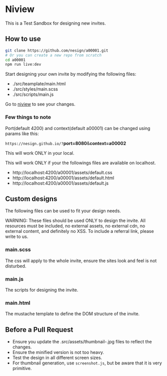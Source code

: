 # Niview

This is a Test Sandbox for designing new invites.

## How to use

```sh
git clone https://github.com/nesign/a00001.git
# Or you can create a new repo from scratch
cd a00001
npm run live:dev
```

Start designing your own invite by modifying the following files:

- ./src/teamplate/main.html
- ./src/styles/main.scss
- ./src/scripts/main.js

Go to [niview](https://nesign.github.io/) to see your changes.

### Few things to note

Port(default 4200) and context(default a00001) can be changed using params like this: 

`https://nesign.github.io/?`**port=8080**&**context=a00002**

This will work ONLY in your local.

This will work ONLY if your the followings files are available on localhost.

- http://localhost:4200/a00001/assets/default.css
- http://localhost:4200/a00001/assets/default.html
- http://localhost:4200/a00001/assets/default.js


## Custom designs

The following files can be used to fit your design needs.

WARNING: These files should be used ONLY to design the invite. All resources must be included, no external assets, no external cdn, no external content, and definitely no XSS. To include a referral link, please write to us.

### main.scss

The css will apply to the whole invite, ensure the sites look and feel is not disturbed.

### main.js

The scripts for designing the invite.

### main.html

The mustache template to define the DOM structure of the invite.

## Before a Pull Request

- Ensure you update the .src/assets/thumbnail-.jpg files to reflect the changes.
- Ensure the minified version is not too heavy.
- Test the design in all different screen sizes.
- For thumbnail generation, use `screenshot.js`, but be aware that it is very primitive.
